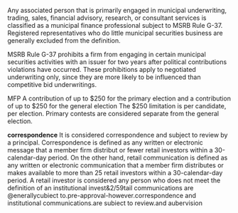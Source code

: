Any associated person that is primarily engaged in municipal underwriting, trading, sales, financial advisory, research, or consultant services is classified as a municipal finance professional subject to MSRB Rule G-37. Registered representatives who do little municipal securities business are generally excluded from the definition.

MSRB Rule G-37 prohibits a firm from engaging in certain municipal securities activities with an issuer for two years after political contributions violations have occurred. These prohibitions apply to negotiated underwriting only, since they are more likely to be influenced than competitive bid underwritings.

MFP 
 A contribution of up to $250 for the primary election and a contribution of up to $250 for the general election
The $250 limitation is per candidate, per election. Primary contests are considered separate from the general election.

**correspondence** 
It is considered correspondence and subject to review by a principal. Correspondence is defined as any written or electronic message that a member firm distribut
or fewer retail investors within a 30-calendar-day period. On the other hand, retail communication is defined as any written or electronic communication that a member firm distributes or
makes available to more than 25 retail investors within a 30-calendar-day period. A retail investor is considered any person who does not meet the definition of an institutional invest&2/59tail
communications are @enerallycubiect to.pre-approval-however.correspondence and institutional communications.are subiect to review.and aubervision